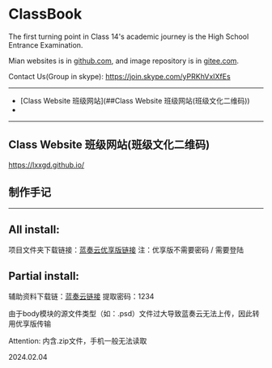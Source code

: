 # ClassBook
The first turning point in Class 14's academic journey is the High School Entrance Examination.

Mian websites is in [github.com](https://github.com/lovcoxin/classbook), and image repository is in [gitee.com](https://gitee.com/lycolovcoxin/classbook).

Contact Us(Group in skype): https://join.skype.com/yPRKhVxIXfEs

---

  * [Class Website 班级网站](##Class Website 班级网站(班级文化二维码))
  *  

---

## Class Website 班级网站(班级文化二维码)
https://lxxgd.github.io/


## 制作手记

---

## All install:
项目文件夹下载链接：[蓝奏云优享版链接](https://www.ilanzou.com/s/gWEWosT)
注：优享版不需要密码 / 需要登陆

## Partial install:
辅助资料下载链：[蓝奏云链接](https://lovcoxin.lanzout.com/iAFYx1qvfjfi)
提取密码：1234

由于body模块的源文件类型（如：.psd）文件过大导致蓝奏云无法上传，因此转用优享版传输

Attention: 内含.zip文件，手机一般无法读取

2024.02.04


